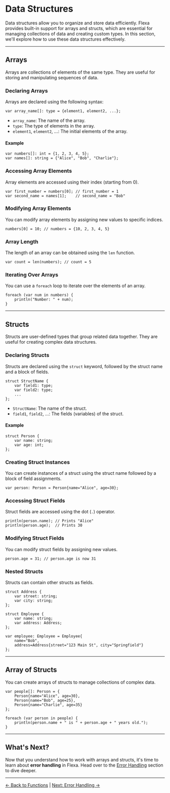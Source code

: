 # Data Structures

Data structures allow you to organize and store data efficiently. Flexa provides built-in support for arrays and structs, which are essential for managing collections of data and creating custom types. In this section, we'll explore how to use these data structures effectively.

---

## Arrays

Arrays are collections of elements of the same type. They are useful for storing and manipulating sequences of data.

### Declaring Arrays
Arrays are declared using the following syntax:

```flexa
var array_name[]: type = {element1, element2, ...};
```

- `array_name`: The name of the array.
- `type`: The type of elements in the array.
- `element1`, `element2`, ...: The initial elements of the array.

#### Example
```flexa
var numbers[]: int = {1, 2, 3, 4, 5};
var names[]: string = {"Alice", "Bob", "Charlie"};
```

### Accessing Array Elements
Array elements are accessed using their index (starting from 0).

```flexa
var first_number = numbers[0]; // first_number = 1
var second_name = names[1];    // second_name = "Bob"
```

### Modifying Array Elements
You can modify array elements by assigning new values to specific indices.

```flexa
numbers[0] = 10; // numbers = {10, 2, 3, 4, 5}
```

### Array Length
The length of an array can be obtained using the `len` function.

```flexa
var count = len(numbers); // count = 5
```

### Iterating Over Arrays
You can use a `foreach` loop to iterate over the elements of an array.

```flexa
foreach (var num in numbers) {
    println("Number: " + num);
}
```

---

## Structs

Structs are user-defined types that group related data together. They are useful for creating complex data structures.

### Declaring Structs
Structs are declared using the `struct` keyword, followed by the struct name and a block of fields.

```flexa
struct StructName {
    var field1: type;
    var field2: type;
    ...
};
```

- `StructName`: The name of the struct.
- `field1`, `field2`, ...: The fields (variables) of the struct.

#### Example
```flexa
struct Person {
    var name: string;
    var age: int;
};
```

### Creating Struct Instances
You can create instances of a struct using the struct name followed by a block of field assignments.

```flexa
var person: Person = Person{name="Alice", age=30};
```

### Accessing Struct Fields
Struct fields are accessed using the dot (`.`) operator.

```flexa
println(person.name); // Prints "Alice"
println(person.age);  // Prints 30
```

### Modifying Struct Fields
You can modify struct fields by assigning new values.

```flexa
person.age = 31; // person.age is now 31
```

### Nested Structs
Structs can contain other structs as fields.

```flexa
struct Address {
    var street: string;
    var city: string;
};

struct Employee {
    var name: string;
    var address: Address;
};

var employee: Employee = Employee{
    name="Bob",
    address=Address{street="123 Main St", city="Springfield"}
};
```

---

## Array of Structs

You can create arrays of structs to manage collections of complex data.

```flexa
var people[]: Person = {
    Person{name="Alice", age=30},
    Person{name="Bob", age=25},
    Person{name="Charlie", age=35}
};

foreach (var person in people) {
    println(person.name + " is " + person.age + " years old.");
}
```

---

## What's Next?

Now that you understand how to work with arrays and structs, it's time to learn about **error handling** in Flexa. Head over to the [Error Handling](error-handling) section to dive deeper.

---

[← Back to Functions](functions) | [Next: Error Handling →](error-handling)
